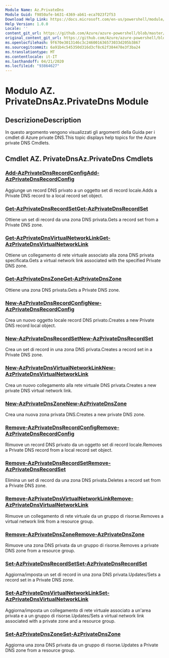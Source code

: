 ```yaml
---
Module Name: Az.PrivateDns
Module Guid: f9850afe-b631-4369-ab61-eca7023f2f53
Download Help Link: https://docs.microsoft.com/en-us/powershell/module/az.privatedns
Help Version: 1.0.0
Locale: ''
content_git_url: https://github.com/Azure/azure-powershell/blob/master/src/PrivateDns/PrivateDns/help/Az.PrivateDNS.md
original_content_git_url: https://github.com/Azure/azure-powershell/blob/master/src/PrivateDns/PrivateDns/help/Az.PrivateDNS.md
ms.openlocfilehash: 9f670e3013146c3c246001636573033d205b3867
ms.sourcegitcommit: 6a91b4c545350d316d3cf8c62f384478e3f3ba24
ms.translationtype: MT
ms.contentlocale: it-IT
ms.lasthandoff: 04/21/2020
ms.locfileid: "93864627"
---
```

# <span data-ttu-id="01f64-101">Modulo AZ. PrivateDns</span><span class="sxs-lookup"><span data-stu-id="01f64-101">Az.PrivateDns Module</span></span>
## <span data-ttu-id="01f64-102">Descrizione</span><span class="sxs-lookup"><span data-stu-id="01f64-102">Description</span></span>
<span data-ttu-id="01f64-103">In questo argomento vengono visualizzati gli argomenti della Guida per i cmdlet di Azure private DNS.</span><span class="sxs-lookup"><span data-stu-id="01f64-103">This topic displays help topics for the Azure private DNS Cmdlets.</span></span>

## <span data-ttu-id="01f64-104">Cmdlet AZ. PrivateDns</span><span class="sxs-lookup"><span data-stu-id="01f64-104">Az.PrivateDns Cmdlets</span></span>
### [<span data-ttu-id="01f64-105">Add-AzPrivateDnsRecordConfig</span><span class="sxs-lookup"><span data-stu-id="01f64-105">Add-AzPrivateDnsRecordConfig</span></span>](Add-AzPrivateDnsRecordConfig.md)
<span data-ttu-id="01f64-106">Aggiunge un record DNS privato a un oggetto set di record locale.</span><span class="sxs-lookup"><span data-stu-id="01f64-106">Adds a Private DNS record to a local record set object.</span></span>

### [<span data-ttu-id="01f64-107">Get-AzPrivateDnsRecordSet</span><span class="sxs-lookup"><span data-stu-id="01f64-107">Get-AzPrivateDnsRecordSet</span></span>](Get-AzPrivateDnsRecordSet.md)
<span data-ttu-id="01f64-108">Ottiene un set di record da una zona DNS privata.</span><span class="sxs-lookup"><span data-stu-id="01f64-108">Gets a record set from a Private DNS zone.</span></span>

### [<span data-ttu-id="01f64-109">Get-AzPrivateDnsVirtualNetworkLink</span><span class="sxs-lookup"><span data-stu-id="01f64-109">Get-AzPrivateDnsVirtualNetworkLink</span></span>](Get-AzPrivateDnsVirtualNetworkLink.md)
<span data-ttu-id="01f64-110">Ottiene un collegamento di rete virtuale associato alla zona DNS privata specificata.</span><span class="sxs-lookup"><span data-stu-id="01f64-110">Gets a virtual network link associated with the specified Private DNS zone.</span></span>

### [<span data-ttu-id="01f64-111">Get-AzPrivateDnsZone</span><span class="sxs-lookup"><span data-stu-id="01f64-111">Get-AzPrivateDnsZone</span></span>](Get-AzPrivateDnsZone.md)
<span data-ttu-id="01f64-112">Ottiene una zona DNS privata.</span><span class="sxs-lookup"><span data-stu-id="01f64-112">Gets a Private DNS zone.</span></span>

### [<span data-ttu-id="01f64-113">New-AzPrivateDnsRecordConfig</span><span class="sxs-lookup"><span data-stu-id="01f64-113">New-AzPrivateDnsRecordConfig</span></span>](New-AzPrivateDnsRecordConfig.md)
<span data-ttu-id="01f64-114">Crea un nuovo oggetto locale record DNS privato.</span><span class="sxs-lookup"><span data-stu-id="01f64-114">Creates a new Private DNS record local object.</span></span>

### [<span data-ttu-id="01f64-115">New-AzPrivateDnsRecordSet</span><span class="sxs-lookup"><span data-stu-id="01f64-115">New-AzPrivateDnsRecordSet</span></span>](New-AzPrivateDnsRecordSet.md)
<span data-ttu-id="01f64-116">Crea un set di record in una zona DNS privata.</span><span class="sxs-lookup"><span data-stu-id="01f64-116">Creates a record set in a Private DNS zone.</span></span>

### [<span data-ttu-id="01f64-117">New-AzPrivateDnsVirtualNetworkLink</span><span class="sxs-lookup"><span data-stu-id="01f64-117">New-AzPrivateDnsVirtualNetworkLink</span></span>](New-AzPrivateDnsVirtualNetworkLink.md)
<span data-ttu-id="01f64-118">Crea un nuovo collegamento alla rete virtuale DNS privata.</span><span class="sxs-lookup"><span data-stu-id="01f64-118">Creates a new private DNS virtual network link.</span></span>

### [<span data-ttu-id="01f64-119">New-AzPrivateDnsZone</span><span class="sxs-lookup"><span data-stu-id="01f64-119">New-AzPrivateDnsZone</span></span>](New-AzPrivateDnsZone.md)
<span data-ttu-id="01f64-120">Crea una nuova zona privata DNS.</span><span class="sxs-lookup"><span data-stu-id="01f64-120">Creates a new private DNS zone.</span></span>

### [<span data-ttu-id="01f64-121">Remove-AzPrivateDnsRecordConfig</span><span class="sxs-lookup"><span data-stu-id="01f64-121">Remove-AzPrivateDnsRecordConfig</span></span>](Remove-AzPrivateDnsRecordConfig.md)
<span data-ttu-id="01f64-122">Rimuove un record DNS privato da un oggetto set di record locale.</span><span class="sxs-lookup"><span data-stu-id="01f64-122">Removes a Private DNS record from a local record set object.</span></span>

### [<span data-ttu-id="01f64-123">Remove-AzPrivateDnsRecordSet</span><span class="sxs-lookup"><span data-stu-id="01f64-123">Remove-AzPrivateDnsRecordSet</span></span>](Remove-AzPrivateDnsRecordSet.md)
<span data-ttu-id="01f64-124">Elimina un set di record da una zona DNS privata.</span><span class="sxs-lookup"><span data-stu-id="01f64-124">Deletes a record set from a Private DNS zone.</span></span>

### [<span data-ttu-id="01f64-125">Remove-AzPrivateDnsVirtualNetworkLink</span><span class="sxs-lookup"><span data-stu-id="01f64-125">Remove-AzPrivateDnsVirtualNetworkLink</span></span>](Remove-AzPrivateDnsVirtualNetworkLink.md)
<span data-ttu-id="01f64-126">Rimuove un collegamento di rete virtuale da un gruppo di risorse.</span><span class="sxs-lookup"><span data-stu-id="01f64-126">Removes a virtual network link from a resource group.</span></span>

### [<span data-ttu-id="01f64-127">Remove-AzPrivateDnsZone</span><span class="sxs-lookup"><span data-stu-id="01f64-127">Remove-AzPrivateDnsZone</span></span>](Remove-AzPrivateDnsZone.md)
<span data-ttu-id="01f64-128">Rimuove una zona DNS privata da un gruppo di risorse.</span><span class="sxs-lookup"><span data-stu-id="01f64-128">Removes a private DNS zone from a resource group.</span></span>

### [<span data-ttu-id="01f64-129">Set-AzPrivateDnsRecordSet</span><span class="sxs-lookup"><span data-stu-id="01f64-129">Set-AzPrivateDnsRecordSet</span></span>](Set-AzPrivateDnsRecordSet.md)
<span data-ttu-id="01f64-130">Aggiorna/imposta un set di record in una zona DNS privata.</span><span class="sxs-lookup"><span data-stu-id="01f64-130">Updates/Sets a record set in a Private DNS zone.</span></span>

### [<span data-ttu-id="01f64-131">Set-AzPrivateDnsVirtualNetworkLink</span><span class="sxs-lookup"><span data-stu-id="01f64-131">Set-AzPrivateDnsVirtualNetworkLink</span></span>](Set-AzPrivateDnsVirtualNetworkLink.md)
<span data-ttu-id="01f64-132">Aggiorna/imposta un collegamento di rete virtuale associato a un'area privata e a un gruppo di risorse.</span><span class="sxs-lookup"><span data-stu-id="01f64-132">Updates/Sets a virtual network link associated with a private zone and a resource group.</span></span>

### [<span data-ttu-id="01f64-133">Set-AzPrivateDnsZone</span><span class="sxs-lookup"><span data-stu-id="01f64-133">Set-AzPrivateDnsZone</span></span>](Set-AzPrivateDnsZone.md)
<span data-ttu-id="01f64-134">Aggiorna una zona DNS privata da un gruppo di risorse.</span><span class="sxs-lookup"><span data-stu-id="01f64-134">Updates a Private DNS zone from a resource group.</span></span>

